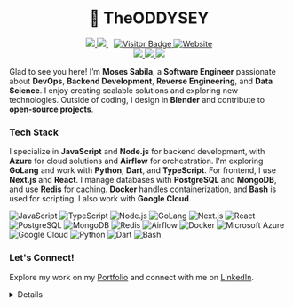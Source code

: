 <h1 align='center'>🚀 TheODDYSEY</h1>
<p align='center'>
  <a href="https://wakatime.com/@73032397-dc32-4141-8070-8057d7fa46cb">
    <img src="https://wakatime.com/badge/user/73032397-dc32-4141-8070-8057d7fa46cb.svg"/>
  </a>
  <a href="https://github.com/TheODDYSEY?tab=repositories">
    <img src="https://img.shields.io/github/stars/TheODDYSEY?style=flat&logo=github&label=Total%20Stars&color=teal"/>
  </a>
  <a href="https://visitor-badge.laobi.icu/badge?page_id=TheODDYSEY.TheODDYSEY">
    <img src="https://visitor-badge.laobi.icu/badge?page_id=TheODDYSEY.TheODDYSEY" alt="Visitor Badge" style="margin-left: 10px;"/>
  </a>
  <a href="https://sabila.vercel.app/">
    <img alt="Website" src="https://img.shields.io/website?url=https%3A%2F%2Fjacobcolvin.com">
  </a>
  <br/>
  <a href="https://github.com/TheODDYSEY">
    <img src="https://img.shields.io/badge/-@TheODDYSEY-181717?style=flat&logo=Github&logoColor=white"/>
  </a>
  <a href="https://www.npmjs.com/~nodejs987">
    <img src="https://img.shields.io/badge/npm-nodejs987-FF0000?logo=npm"/>
  </a>
  <a href="https://www.linkedin.com/in/moses-sabila-514492263/">
    <img src="https://img.shields.io/static/v1.svg?label=LinkedIn&message=Moses-Sabila&logo=linkedin&style=flat&color=blue"/>
  </a>
</p>

Glad to see you here! I’m **Moses Sabila**, a **Software Engineer** passionate about **DevOps**, **Backend Development**, **Reverse Engineering**, and **Data Science**. I enjoy creating scalable solutions and exploring new technologies. Outside of coding, I design in **Blender** and contribute to **open-source projects**.


### Tech Stack
I specialize in **JavaScript** and **Node.js** for backend development, with **Azure** for cloud solutions and **Airflow** for orchestration. I'm exploring **GoLang** and work with **Python**, **Dart**, and **TypeScript**. For frontend, I use **Next.js** and **React**. I manage databases with **PostgreSQL** and **MongoDB**, and use **Redis** for caching. **Docker** handles containerization, and **Bash** is used for scripting. I also work with **Google Cloud**.


![JavaScript](https://img.shields.io/badge/JavaScript-F7DF1E?logo=javascript&logoColor=black)
![TypeScript](https://img.shields.io/badge/TypeScript-007ACC?logo=typescript&logoColor=white)
![Node.js](https://img.shields.io/badge/Node.js-43853D?logo=node.js&logoColor=white)
![GoLang](https://img.shields.io/badge/-Golang-00ADD8?logo=go&logoColor=white)
![Next.js](https://img.shields.io/badge/Next.js-000000?logo=next.js&logoColor=white)
![React](https://img.shields.io/badge/-React-black?style=flat-square&logo=react)
![PostgreSQL](https://img.shields.io/badge/PostgreSQL-316192?logo=postgresql&logoColor=white)
![MongoDB](https://img.shields.io/badge/-MongoDB-black?style=flat-square&logo=mongodb)
![Redis](https://img.shields.io/badge/-Redis-black?style=flat-square&logo=Redis)
![Airflow](https://img.shields.io/badge/-Airflow-0179C5?logo=apache-airflow&logoColor=white)
![Docker](https://img.shields.io/badge/-Docker-2496ED?logo=docker&logoColor=white)
![Microsoft Azure](https://img.shields.io/badge/Microsoft%20Azure-232F7E?style=flat-square&logo=microsoft-azure)
![Google Cloud](https://img.shields.io/badge/Google%20Cloud-black?style=flat-square&logo=google-cloud)
![Python](https://img.shields.io/badge/Python-3776AB?logo=python&logoColor=white)
![Dart](https://img.shields.io/badge/Dart-0175C2?logo=dart&logoColor=white)
![Bash](https://img.shields.io/badge/Bash-4EAA25?logo=gnu-bash&logoColor=white)

### Let's Connect!
Explore my work on my [Portfolio](https://sabila.vercel.app/) and connect with me on [LinkedIn](https://www.linkedin.com/in/moses-sabila-514492263/).

<details>
<p align="center">
  <img height="50%" width="auto" src="https://github-readme-stats.vercel.app/api?username=TheODDYSEY&show_icons=true&count_private=true&theme=darcula&hide_border=true&hide=issues,contribs&bg_color=00000000">
  <img height="50%" width="auto" src="https://github-readme-stats.vercel.app/api/top-langs/?username=TheODDYSEY&layout=compact&hide_border=true&theme=darcula&bg_color=00000000&langs_count=6&hide=jupyter%20notebook,tex,css,php&exclude_repo=Pacman-AI">
  <img src="https://github-readme-streak-stats.herokuapp.com?user=TheODDYSEY&theme=darcula&hide_border=true&background=FFFFFF00">
  <br>
  <br>
</p>
</details>
<br />
